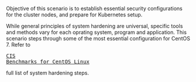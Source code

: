 Objective of this scenario is to establish essential security configurations for the cluster nodes, and prepare for Kubernetes setup. 

While general principles of system hardening are universal, specific tools and methods vary for each oprating system, program and application. This scenario steps through some of the most essential configuration for CentOS 7. Refer to <pre><a href='https://www.cisecurity.org/benchmark/centos_linux/'>CIS Benchmarks for CentOS Linux</a></pre> full list of system hardening steps.